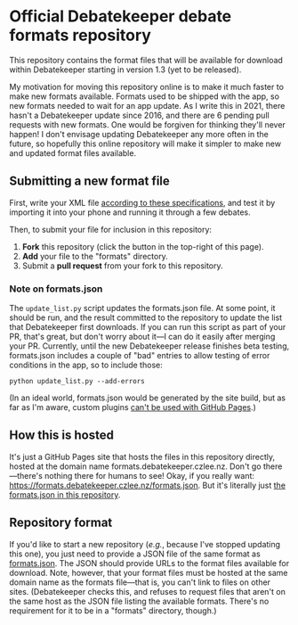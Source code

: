 Official Debatekeeper debate formats repository
===============================================

This repository contains the format files that will be available for download within Debatekeeper starting in version 1.3 (yet to be released).

My motivation for moving this repository online is to make it much faster to make new formats available. Formats used to be shipped with the app, so new formats needed to wait for an app update. As I write this in 2021, there hasn't a Debatekeeper update since 2016, and there are 6 pending pull requests with new formats. One would be forgiven for thinking they'll never happen! I don't envisage updating Debatekeeper any more often in the future, so hopefully this online repository will make it simpler to make new and updated format files available.

Submitting a new format file
----------------------------
First, write your XML file [according to these specifications](https://github.com/czlee/debatekeeper/wiki/Writing-your-own-custom-debate-format-file), and test it by importing it into your phone and running it through a few debates.

Then, to submit your file for inclusion in this repository:
1. **Fork** this repository (click the button in the top-right of this page).
2. **Add** your file to the "formats" directory.
3. Submit a **pull request** from your fork to this repository.

### Note on formats.json
The `update_list.py` script updates the formats.json file. At some point, it should be run, and the result committed to the repository to update the list that Debatekeeper first downloads. If you can run this script as part of your PR, that's great, but don't worry about it—I can do it easily after merging your PR. Currently, until the new Debatekeeper release finishes beta testing, formats.json includes a couple of "bad" entries to allow testing of error conditions in the app, so to include those:
```
python update_list.py --add-errors
```

(In an ideal world, formats.json would be generated by the site build, but as far as I'm aware, custom plugins [can't be used with GitHub Pages](https://jekyllrb.com/docs/plugins/installation/).)

How this is hosted
------------------

It's just a GitHub Pages site that hosts the files in this repository directly, hosted at the domain name formats.debatekeeper.czlee.nz. Don't go there—there's nothing there for humans to see! Okay, if you really want: https://formats.debatekeeper.czlee.nz/formats.json. But it's literally just [the formats.json in this repository](https://github.com/czlee/debatekeeper-formats/blob/main/formats.json).

Repository format
-----------------

If you'd like to start a new repository (_e.g._, because I've stopped updating this one), you just need to provide a JSON file of the same format as [formats.json](https://github.com/czlee/debatekeeper-formats/blob/main/formats.json). The JSON should provide URLs to the format files available for download. Note, however, that your format files must be hosted at the same domain name as the formats file—that is, you can't link to files on other sites. (Debatekeeper checks this, and refuses to request files that aren't on the same host as the JSON file listing the available formats. There's no requirement for it to be in a "formats" directory, though.)
